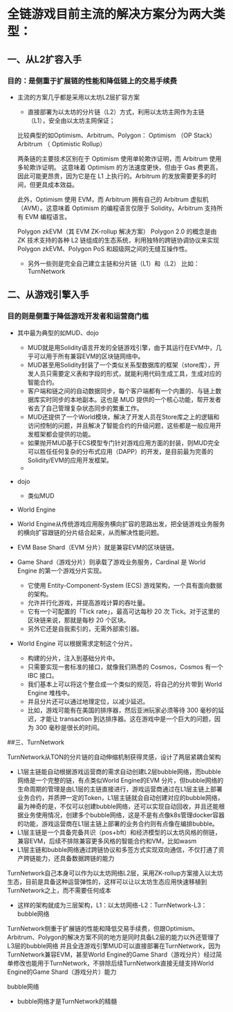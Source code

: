 # 全链游戏目前主流的解决方案分为两大类型：

## 一、从L2扩容入手
### 目的：是侧重于扩展链的性能和降低链上的交易手续费

- 主流的方案几乎都是采用以太坊L2层扩容方案
 
  - 直接部署为以太坊的分片链（L2）方式，利用以太坊主网作为主链（L1），安全由以太坊主网保证；
  
  比较典型的如Optimism、Arbitrum、Polygon：
  Optimism （OP Stack）
  Arbitrum （ Optimistic Rollup）

  两条链的主要技术区别在于 Optimism 使用单轮欺诈证明，而 Arbitrum 使用多轮欺诈证明。
  这意味着 Optimism 的方法速度更快，但由于 Gas 费更高，因此可能更昂贵，因为它是在 L1 上执行的。Arbitrum 的发放需要更多的时间，但更具成本效益。

  此外，Optimism 使用 EVM，而 Arbitrum 拥有自己的 Arbitrum 虚拟机（AVM）。这意味着 Optimism 的编程语言仅限于 Solidity。Arbitrum 支持所有 EVM 编程语言。

  Polygon zkEVM（其 EVM ZK-rollup 解决方案）
  Polygon 2.0 的概念是由 ZK 技术支持的各种 L2 链组成的生态系统，利用独特的跨链协调协议来实现 Polygon zkEVM、Polygon PoS 和超级网之间的无缝互操作性。
  
  - 另外一些则是完全自己建立主链和分片链（L1）和（L2）
  比如：TurnNetwork

## 二、从游戏引擎入手
### 目的则是侧重于降低游戏开发者和运营商门槛
- 其中最为典型的如MUD、dojo
  - MUD就是用Solidity语言开发的全链游戏引擎，由于其运行在EVM中，几乎可以用于所有兼容EVM的区块链网络中。
   - MUD甚至用Solidity封装了一个类似关系型数据库的框架（store库），开发人员只需要定义表和字段的形式，就能利用代码生成工具，生成对应的智能合约。
   - 客户端和链之间的自动数据同步，每个客户端都有一个内置的、与链上数据库实时同步的本地副本。这也是 MUD 提供的一个核心功能，帮开发者省去了自己管理复杂状态同步的繁重工作。
   - MUD还提供了一个World模块，解决了开发人员在Store库之上的逻辑和访问控制的问题，并且解决了智能合约的升级问题，这些都是一般应用开发框架都会提供的功能。
   - 如果抛开MUD基于ECS模型专门针对游戏应用方面的封装，则MUD完全可以胜任任何复杂的分布式应用（DAPP）的开发，是目前最为完善的Solidity/EVM的应用开发框架。
   - 
- dojo
  - 类似MUD
  
- World Engine
 - World Engine从传统游戏应用服务横向扩容的思路出发，把全链游戏业务服务的横向扩容跟链的分片结合起来，从而解决性能问题。
  - EVM Base Shard（EVM 分片）就是兼容EVM的区块链链。
 
  - Game Shard（游戏分片）则承载了游戏业务服务，Cardinal 是 World Engine 的第一个游戏分片实现。
    - 它使用 Entity-Component-System (ECS) 游戏架构，一个具有面向数据的架构。
    - 允许并行化游戏，并提高游戏计算的吞吐量。
    - 它有一个可配置的「Tick rate」，最高可达每秒 20 次 Tick。对于这里的区块链来说，那就是每秒 20 个区块。
    - 另外它还是自我索引的，无需外部索引器。
  - World Engine 可以根据需求定制这个分片。
    - 构建的分片，注入到基础分片中。
    - 只需要实现一套标准的接口，就像我们熟悉的 Cosmos，Cosmos 有一个 IBC 接口。
    - 我们基本上可以将这个整合成一个类似的规范，将自己的分片带到 World Engine 堆栈中。
    -  并且分片还可以通过地理定位，以减少延迟。
      -  比如，游戏可能有在美国的排序器，然后亚洲玩家必须等待 300 毫秒的延迟，才能让 transaction 到达排序器。这在游戏中是一个巨大的问题，因为 300 毫秒是很长的时间。

##三、TurnNetwork

TurnNetwork从TON的分片链的自动伸缩机制获得灵感，设计了两层紧耦合架构
- L1层主链能自动根据游戏运营商的需求自动创建L2层bubble网络，而bubble网络是一个完整的链，有点类似World Engine的EVM 分片，但bubble网络的生命周期的管理是由L1层的主链直接进行，游戏运营商通过在L1层主链上部署业务合约，并质押一定的Token，L1层主链就会自动创建对应的bubble网络，最为神奇的是，不仅可以创建bubble网络，还可以实现自动回收，并且还能根据业务使用情况，创建多个bubble网络，这是不是有点像k8s管理docker容器的功能，游戏运营商在L1层主链上部署的业务合约则有点像在编排bubble。
- L1层主链是一个具备完备共识（pos+bft）和经济模型的以太坊风格的侧链，兼容EVM，后续不排除兼容更多风格的智能合约和VM，比如wasm
- L1层主链和bubble网络通过跨链协议和多签方式实现双向通信，不仅打通了资产跨链能力，还具备数据跨链的能力

TurnNetwork自己本身可以作为以太坊网络L2层，采用ZK-rollup方案接入以太坊生态，目前是具备这种运营弹性的，这样可以让以太坊生态应用快速移植到TurnNetwork之上，而不需要任何成本
- 这样的架构就成为三层架构，L1：以太坊网络-L2：TurnNetwork-L3：bubble网络

TurnNetwork侧重于扩展链的性能和降低交易手续费，但跟Optimism、Arbitrum、Polygon的解决方案不同的地方是同时具备L2层的能力以外还管理了L3层的bubble网络
并且全连游戏引擎MUD可以直接部署在TurnNetwork，因为TurnNetwork兼容EVM，甚至World Engine的Game Shard（游戏分片）经过简单修改也能用于TurnNetwork，不排除后续TurnNetwork直接无缝支持World Engine的Game Shard（游戏分片）能力

bubble网络
- bubble网络才是TurnNetwork的精髓

